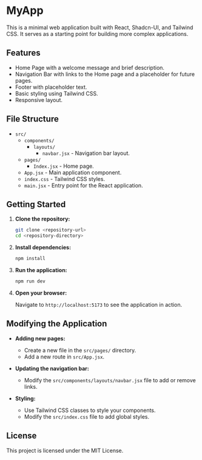 # MyApp

This is a minimal web application built with React, Shadcn-UI, and Tailwind CSS. It serves as a starting point for building more complex applications.

## Features

- Home Page with a welcome message and brief description.
- Navigation Bar with links to the Home page and a placeholder for future pages.
- Footer with placeholder text.
- Basic styling using Tailwind CSS.
- Responsive layout.

## File Structure

- `src/`
  - `components/`
    - `layouts/`
      - `navbar.jsx` - Navigation bar layout.
  - `pages/`
    - `Index.jsx` - Home page.
  - `App.jsx` - Main application component.
  - `index.css` - Tailwind CSS styles.
  - `main.jsx` - Entry point for the React application.

## Getting Started

1. **Clone the repository:**

   ```bash
   git clone <repository-url>
   cd <repository-directory>
   ```

2. **Install dependencies:**

   ```bash
   npm install
   ```

3. **Run the application:**

   ```bash
   npm run dev
   ```

4. **Open your browser:**

   Navigate to `http://localhost:5173` to see the application in action.

## Modifying the Application

- **Adding new pages:**
  - Create a new file in the `src/pages/` directory.
  - Add a new route in `src/App.jsx`.

- **Updating the navigation bar:**
  - Modify the `src/components/layouts/navbar.jsx` file to add or remove links.

- **Styling:**
  - Use Tailwind CSS classes to style your components.
  - Modify the `src/index.css` file to add global styles.

## License

This project is licensed under the MIT License.